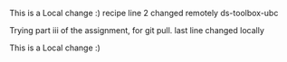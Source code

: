 This is a Local change :)
recipe
line 2 changed remotely ds-toolbox-ubc

Trying part iii of the assignment, for git pull.
last line changed locally

This is a Local change :)